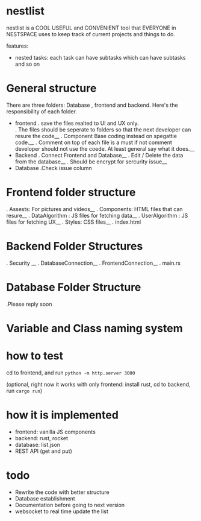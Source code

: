 # nestlist

nestlist is a COOL USEFUL and CONVENIENT tool that EVERYONE in NESTSPACE uses to keep track of current projects and things to do.

features:
- nested tasks: each task can have subtasks which can have subtasks and so on

# General structure
There are three folders: Database , frontend and backend. Here's the responsibility of each folder. 

- frontend
  . save the files realted to UI and UX only. <br/>
  . The files should be seperate to folders so that the next developer can resure the code__
  . Component Base coding instead on spegattie code.__
  . Comment on top of each file is a must if not comment developer should not use the coede. At least general say what it does.__
- Backend
  . Connect Frontend and Database__
  . Edit / Delete the data from the database__
  . Should be encrypt for sercurity issue__
- Database
  .Check issue column

# Frontend folder structure
  . Assests: For pictures and videos__
  . Components: HTML files that can resure__
  . DataAlgorithm : JS files for fetching data__
  . UserAlgorithm : JS files for fetching UX__
  . Styles: CSS files__
  . index.html 

# Backend Folder Structures
  . Security __
  . DatabaseConnection__
  . FrontendConnection__
  . main.rs 

# Database Folder Structure
  .Please reply soon
  
# Variable and Class naming system
  


# how to test

cd to frontend, and run `python -m http.server 3000`

(optional, right now it works with only frontend: install rust, cd to backend, run `cargo run`)

# how it is implemented

- frontend: vanilla JS components
- backend: rust, rocket
- database: list.json
- REST API (get and put)

# todo
- Rewrite the code with better structure
- Database establishment
- Documentation before going to next version
- websocket to real time update the list
